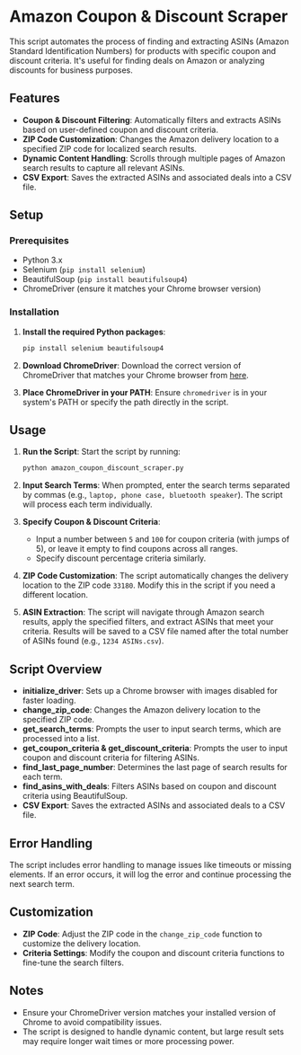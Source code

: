 # Amazon Coupon & Discount Scraper

This script automates the process of finding and extracting ASINs (Amazon Standard Identification Numbers) for products with specific coupon and discount criteria. It's useful for finding deals on Amazon or analyzing discounts for business purposes.

## Features

- **Coupon & Discount Filtering**: Automatically filters and extracts ASINs based on user-defined coupon and discount criteria.
- **ZIP Code Customization**: Changes the Amazon delivery location to a specified ZIP code for localized search results.
- **Dynamic Content Handling**: Scrolls through multiple pages of Amazon search results to capture all relevant ASINs.
- **CSV Export**: Saves the extracted ASINs and associated deals into a CSV file.

## Setup

### Prerequisites

- Python 3.x
- Selenium (`pip install selenium`)
- BeautifulSoup (`pip install beautifulsoup4`)
- ChromeDriver (ensure it matches your Chrome browser version)

### Installation

1. **Install the required Python packages**:
   ```bash
   pip install selenium beautifulsoup4
   ```

2. **Download ChromeDriver**:
   Download the correct version of ChromeDriver that matches your Chrome browser from [here](https://sites.google.com/a/chromium.org/chromedriver/downloads).

3. **Place ChromeDriver in your PATH**:
   Ensure `chromedriver` is in your system's PATH or specify the path directly in the script.

## Usage

1. **Run the Script**:
   Start the script by running:
   ```bash
   python amazon_coupon_discount_scraper.py
   ```

2. **Input Search Terms**:
   When prompted, enter the search terms separated by commas (e.g., `laptop, phone case, bluetooth speaker`). The script will process each term individually.

3. **Specify Coupon & Discount Criteria**:
   - Input a number between `5` and `100` for coupon criteria (with jumps of 5), or leave it empty to find coupons across all ranges.
   - Specify discount percentage criteria similarly.

4. **ZIP Code Customization**:
   The script automatically changes the delivery location to the ZIP code `33180`. Modify this in the script if you need a different location.

5. **ASIN Extraction**:
   The script will navigate through Amazon search results, apply the specified filters, and extract ASINs that meet your criteria. Results will be saved to a CSV file named after the total number of ASINs found (e.g., `1234 ASINs.csv`).

## Script Overview

- **initialize_driver**: Sets up a Chrome browser with images disabled for faster loading.
- **change_zip_code**: Changes the Amazon delivery location to the specified ZIP code.
- **get_search_terms**: Prompts the user to input search terms, which are processed into a list.
- **get_coupon_criteria & get_discount_criteria**: Prompts the user to input coupon and discount criteria for filtering ASINs.
- **find_last_page_number**: Determines the last page of search results for each term.
- **find_asins_with_deals**: Filters ASINs based on coupon and discount criteria using BeautifulSoup.
- **CSV Export**: Saves the extracted ASINs and associated deals to a CSV file.

## Error Handling

The script includes error handling to manage issues like timeouts or missing elements. If an error occurs, it will log the error and continue processing the next search term.

## Customization

- **ZIP Code**: Adjust the ZIP code in the `change_zip_code` function to customize the delivery location.
- **Criteria Settings**: Modify the coupon and discount criteria functions to fine-tune the search filters.

## Notes

- Ensure your ChromeDriver version matches your installed version of Chrome to avoid compatibility issues.
- The script is designed to handle dynamic content, but large result sets may require longer wait times or more processing power.